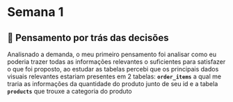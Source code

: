 # Semana 1

## 👀 Pensamento por trás das decisões
Analisnado a demanda, o meu primeiro pensamento foi analisar como eu poderia trazer todas as informações relevantes o suficientes para satisfazer o que foi proposto,
ao estudar as tabelas percebi que os principais dados visuais relevantes estariam presentes em 2 tabelas: **`order_items`** a qual me traria as informações da quantidade do produto junto de seu id e 
a tabela **`products`** que trouxe a categoria do produto 
